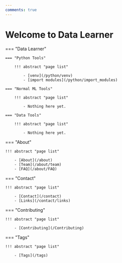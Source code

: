 ```yaml
---
comments: true
---
```


# Welcome to Data Learner

=== "Data Learner"

    === "Python Tools"
        
        !!! abstract "page list"

            - [venv](/python/venv)
            - [import modules](/python/import_modules)
    
    === "Normal ML Tools"
        
        !!! abstract "page list"

            - Nothing here yet.

    === "Data Tools"
        
        !!! abstract "page list"
        
            - Nothing here yet.

=== "About"

    !!! abstract "page list"

        - [About](/about)
        - [Team](/about/team)
        - [FAQ](/about/FAQ)

=== "Contact"

    !!! abstract "page list"

        - [Contact](/contact)
        - [Links](/contact/links)

=== "Contributing"
    
    !!! abstract "page list"

        - [Contributing](/Contributing)

=== "Tags"
    
    !!! abstract "page list"

        - [Tags](/tags)